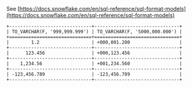See [https://docs.snowflake.com/en/sql-reference/sql-format-models](https://docs.snowflake.com/en/sql-reference/sql-format-models)
```
+------------------------------+-------------------------------+
| TO_VARCHAR(F, '999,999.999') | TO_VARCHAR(F, 'S000,000.000') |
+==============================+===============================+
|        1.2                   | +000,001.200                  |
+------------------------------+-------------------------------+
|      123.456                 | +000,123.456                  |
+------------------------------+-------------------------------+
|    1,234.56                  | +001,234.560                  |
+------------------------------+-------------------------------+
| -123,456.789                 | -123,456.789                  |
+------------------------------+-------------------------------+
```

